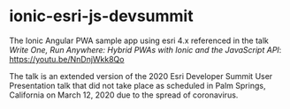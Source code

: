 # ionic-esri-js-devsummit

The Ionic Angular PWA sample app using esri 4.x referenced in the talk *Write One, Run Anywhere: Hybrid PWAs with Ionic and the JavaScript API*: https://youtu.be/NnDnjWkk8Qo

The talk is an extended version of the 2020 Esri Developer Summit User Presentation talk that did not take place as scheduled in Palm Springs, California on March 12, 2020 due to the spread of coronavirus.
